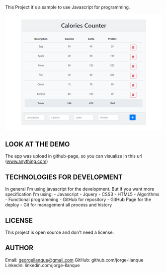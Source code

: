 This Project it's a sample to use Javascript for programming.

![alt text](/images/calories_counter.PNG)
## LOOK AT THE DEMO
 The app was upload in github-page, so you can visualize in this url (www.anything.com)

## TECHNOLOGIES FOR DEVELOPMENT
 In general I'm using javascript for the development. But if you want more specification I'm using: 
    - Javascript
    - Jquery
    - CSS3
    - HTML5
    - Algorithms
    - Functional programming
    - GitHub for repository
    - GitHub Page for the deploy
    - Git for management all process and history

## LICENSE
This project is open source and don't need a license.
## AUTHOR
Email: georgellanque@gmail.com
GitHub: github.com/jorge-llanque
Linkedin: linkedin.com/jorge-llanque
